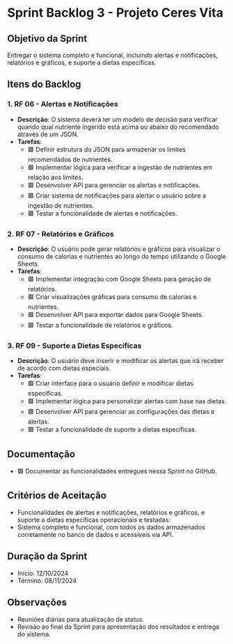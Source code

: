 # Sprint Backlog 3 - Projeto Ceres Vita

## Objetivo da Sprint
Entregar o sistema completo e funcional, incluindo alertas e notificações, relatórios e gráficos, e suporte a dietas específicas.

## Itens do Backlog

### 1. RF 06 - Alertas e Notificações
- **Descrição**: O sistema deverá ter um modelo de decisão para verificar quando qual nutriente ingerido está acima ou abaixo do recomendado através de um JSON.
- **Tarefas**:
  - 🟩 Definir estrutura do JSON para armazenar os limites recomendados de nutrientes.
  - 🟩 Implementar lógica para verificar a ingestão de nutrientes em relação aos limites.
  - 🟩 Desenvolver API para gerenciar os alertas e notificações.
  - 🟩 Criar sistema de notificações para alertar o usuário sobre a ingestão de nutrientes.
  - 🟩 Testar a funcionalidade de alertas e notificações.

### 2. RF 07 - Relatórios e Gráficos
- **Descrição**: O usuário pode gerar relatórios e gráficos para visualizar o consumo de calorias e nutrientes ao longo do tempo utilizando o Google Sheets.
- **Tarefas**:
  - 🟩 Implementar integração com Google Sheets para geração de relatórios.
  - 🟩 Criar visualizações gráficas para consumo de calorias e nutrientes.
  - 🟩 Desenvolver API para exportar dados para Google Sheets.
  - 🟩 Testar a funcionalidade de relatórios e gráficos.

### 3. RF 09 - Suporte a Dietas Específicas
- **Descrição**: O usuário deve inserir e modificar os alertas que irá receber de acordo com dietas especiais.
- **Tarefas**:
  - 🟩 Criar interface para o usuário definir e modificar dietas específicas.
  - 🟩 Implementar lógica para personalizar alertas com base nas dietas.
  - 🟩 Desenvolver API para gerenciar as configurações das dietas e alertas.
  - 🟩 Testar a funcionalidade de suporte a dietas específicas.

## Documentação
- 🟩 Documentar as funcionalidades entregues nessa Sprint no GitHub.

## Critérios de Aceitação
- Funcionalidades de alertas e notificações, relatórios e gráficos, e suporte a dietas específicas operacionais e testadas.
- Sistema completo e funcional, com todos os dados armazenados corretamente no banco de dados e acessíveis via API.

## Duração da Sprint
- Início: 12/10/2024
- Término: 08/11/2024

## Observações
- Reuniões diárias para atualização de status.
- Revisão ao final da Sprint para apresentação dos resultados e entrega do sistema.
